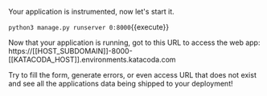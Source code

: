 Your application is instrumented, now let's start it.

`
python3 manage.py runserver 0:8000
`{{execute}}

Now that your application is running, got to this URL to access the web app: https://[[HOST_SUBDOMAIN]]-8000-[[KATACODA_HOST]].environments.katacoda.com

Try to fill the form, generate errors, or even access URL that does not exist and see all the applications data being shipped to your deployment!

